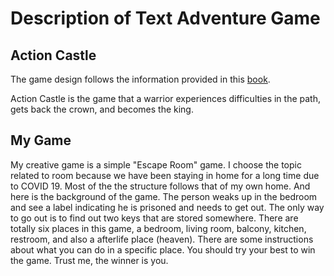 # Description of Text Adventure Game

## Action Castle
The game design follows the information provided in this [book](http://www.memento-mori.com/pdf/parsely-preview-n-play-edition).

Action Castle is the game that a warrior experiences difficulties in the path, gets back the crown, and becomes the king. 

## My Game
My creative game is a simple "Escape Room" game. I choose the topic related to room because we have been staying in home for a long time due to COVID 19. Most of the the structure follows that of my own home. And here is the background of the game. The person weaks up in the bedroom and see a label indicating he is prisoned and needs to get out. The only way to go out is to find out two keys that are stored somewhere. There are totally six places in this game, a bedroom, living room, balcony, kitchen, restroom, and also a afterlife place (heaven). There are some instructions about what you can do in a specific place. You should try your best to win the game. Trust me, the winner is you.
